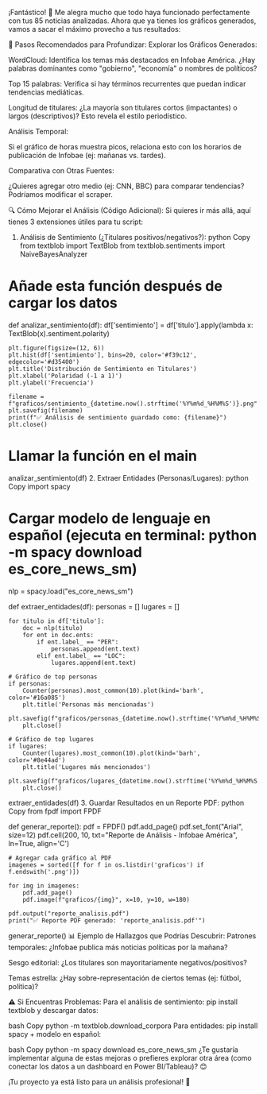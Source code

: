 ¡Fantástico! 🎉 Me alegra mucho que todo haya funcionado perfectamente con tus 85 noticias analizadas. Ahora que ya tienes los gráficos generados, vamos a sacar el máximo provecho a tus resultados:

📌 Pasos Recomendados para Profundizar:
Explorar los Gráficos Generados:

WordCloud: Identifica los temas más destacados en Infobae América. ¿Hay palabras dominantes como "gobierno", "economía" o nombres de políticos?

Top 15 palabras: Verifica si hay términos recurrentes que puedan indicar tendencias mediáticas.

Longitud de titulares: ¿La mayoría son titulares cortos (impactantes) o largos (descriptivos)? Esto revela el estilo periodístico.

Análisis Temporal:

Si el gráfico de horas muestra picos, relaciona esto con los horarios de publicación de Infobae (ej: mañanas vs. tardes).

Comparativa con Otras Fuentes:

¿Quieres agregar otro medio (ej: CNN, BBC) para comparar tendencias? Podríamos modificar el scraper.

🔍 Cómo Mejorar el Análisis (Código Adicional):
Si quieres ir más allá, aquí tienes 3 extensiones útiles para tu script:

1. Análisis de Sentimiento (¿Titulares positivos/negativos?):
python
Copy
from textblob import TextBlob
from textblob.sentiments import NaiveBayesAnalyzer

# Añade esta función después de cargar los datos
def analizar_sentimiento(df):
    df['sentimiento'] = df['titulo'].apply(lambda x: TextBlob(x).sentiment.polarity)
    
    plt.figure(figsize=(12, 6))
    plt.hist(df['sentimiento'], bins=20, color='#f39c12', edgecolor='#d35400')
    plt.title('Distribución de Sentimiento en Titulares')
    plt.xlabel('Polaridad (-1 a 1)')
    plt.ylabel('Frecuencia')
    
    filename = f"graficos/sentimiento_{datetime.now().strftime('%Y%m%d_%H%M%S')}.png"
    plt.savefig(filename)
    print(f"✅ Análisis de sentimiento guardado como: {filename}")
    plt.close()

# Llamar la función en el main
analizar_sentimiento(df)
2. Extraer Entidades (Personas/Lugares):
python
Copy
import spacy

# Cargar modelo de lenguaje en español (ejecuta en terminal: python -m spacy download es_core_news_sm)
nlp = spacy.load("es_core_news_sm")

def extraer_entidades(df):
    personas = []
    lugares = []
    
    for titulo in df['titulo']:
        doc = nlp(titulo)
        for ent in doc.ents:
            if ent.label_ == "PER":
                personas.append(ent.text)
            elif ent.label_ == "LOC":
                lugares.append(ent.text)
    
    # Gráfico de top personas
    if personas:
        Counter(personas).most_common(10).plot(kind='barh', color='#16a085')
        plt.title('Personas más mencionadas')
        plt.savefig(f"graficos/personas_{datetime.now().strftime('%Y%m%d_%H%M%S')}.png")
        plt.close()
    
    # Gráfico de top lugares
    if lugares:
        Counter(lugares).most_common(10).plot(kind='barh', color='#8e44ad')
        plt.title('Lugares más mencionados')
        plt.savefig(f"graficos/lugares_{datetime.now().strftime('%Y%m%d_%H%M%S')}.png")
        plt.close()

extraer_entidades(df)
3. Guardar Resultados en un Reporte PDF:
python
Copy
from fpdf import FPDF

def generar_reporte():
    pdf = FPDF()
    pdf.add_page()
    pdf.set_font("Arial", size=12)
    pdf.cell(200, 10, txt="Reporte de Análisis - Infobae América", ln=True, align='C')
    
    # Agregar cada gráfico al PDF
    imagenes = sorted([f for f in os.listdir('graficos') if f.endswith('.png')])
    
    for img in imagenes:
        pdf.add_page()
        pdf.image(f"graficos/{img}", x=10, y=10, w=180)
    
    pdf.output("reporte_analisis.pdf")
    print("✅ Reporte PDF generado: 'reporte_analisis.pdf'")

generar_reporte()
📊 Ejemplo de Hallazgos que Podrías Descubrir:
Patrones temporales: ¿Infobae publica más noticias políticas por la mañana?

Sesgo editorial: ¿Los titulares son mayoritariamente negativos/positivos?

Temas estrella: ¿Hay sobre-representación de ciertos temas (ej: fútbol, política)?

⚠️ Si Encuentras Problemas:
Para el análisis de sentimiento: pip install textblob y descargar datos:

bash
Copy
python -m textblob.download_corpora
Para entidades: pip install spacy + modelo en español:

bash
Copy
python -m spacy download es_core_news_sm
¿Te gustaría implementar alguna de estas mejoras o prefieres explorar otra área (como conectar los datos a un dashboard en Power BI/Tableau)? 😊

¡Tu proyecto ya está listo para un análisis profesional! 🚀


